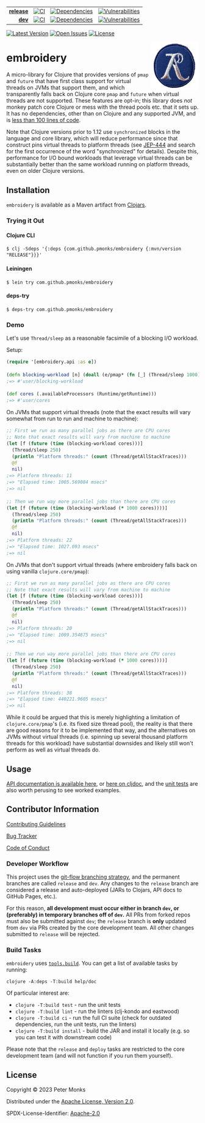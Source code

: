 | | | | |
|---:|:---:|:---:|:---:|
| [**release**](https://github.com/pmonks/embroidery/tree/release) | [![CI](https://github.com/pmonks/embroidery/actions/workflows/ci.yml/badge.svg?branch=release)](https://github.com/pmonks/embroidery/actions?query=workflow%3ACI+branch%3Arelease) | [![Dependencies](https://github.com/pmonks/embroidery/actions/workflows/dependencies.yml/badge.svg?branch=release)](https://github.com/pmonks/embroidery/actions?query=workflow%3Adependencies+branch%3Arelease) | [![Vulnerabilities](https://github.com/pmonks/embroidery/actions/workflows/vulnerabilities.yml/badge.svg?branch=release)](https://pmonks.github.io/embroidery/nvd/dependency-check-report.html) |
| [**dev**](https://github.com/pmonks/embroidery/tree/dev)  | [![CI](https://github.com/pmonks/embroidery/actions/workflows/ci.yml/badge.svg?branch=dev)](https://github.com/pmonks/embroidery/actions?query=workflow%3ACI+branch%3Adev) | [![Dependencies](https://github.com/pmonks/embroidery/actions/workflows/dependencies.yml/badge.svg?branch=dev)](https://github.com/pmonks/embroidery/actions?query=workflow%3Adependencies+branch%3Adev) | [![Vulnerabilities](https://github.com/pmonks/embroidery/actions/workflows/vulnerabilities.yml/badge.svg?branch=dev)](https://github.com/pmonks/embroidery/actions?query=workflow%3Avulnerabilities+branch%3Adev) |

[![Latest Version](https://img.shields.io/clojars/v/com.github.pmonks/embroidery)](https://clojars.org/com.github.pmonks/embroidery/) [![Open Issues](https://img.shields.io/github/issues/pmonks/embroidery.svg)](https://github.com/pmonks/embroidery/issues) [![License](https://img.shields.io/github/license/pmonks/embroidery.svg)](https://github.com/pmonks/embroidery/blob/dev/LICENSE)

<img alt="embroidery logo: a cross stitch rendition of the Clojure logo" align="right" width="25%" src="embroidery-logo.png">

# embroidery

A micro-library for Clojure that provides versions of `pmap` and `future` that have first class support for virtual threads on JVMs that support them, and which transparently falls back on Clojure core `pmap` and `future` when virtual threads are not supported.  These features are opt-in; this library does _not_ monkey patch core Clojure or mess with the thread pools etc. that it sets up.  It has no dependencies, other than on Clojure and any supported JVM, and is [less than 100 lines of code](https://github.com/pmonks/embroidery/tree/dev/src/embroidery).

Note that Clojure versions prior to 1.12 use `synchronized` blocks in the language and core library, which will reduce performance since that construct pins virtual threads to platform threads (see [JEP-444](https://openjdk.org/jeps/444) and search for the first occurrence of the word "synchronized" for details).  Despite this, performance for I/O bound workloads that leverage virtual threads can be substantially better than the same workload running on platform threads, even on older Clojure versions.

## Installation

`embroidery` is available as a Maven artifact from [Clojars](https://clojars.org/com.github.pmonks/embroidery).

### Trying it Out

#### Clojure CLI

```shell
$ clj -Sdeps '{:deps {com.github.pmonks/embroidery {:mvn/version "RELEASE"}}}'
```

#### Leiningen

```shell
$ lein try com.github.pmonks/embroidery
```

#### deps-try

```shell
$ deps-try com.github.pmonks/embroidery
```

### Demo

Let's use `Thread/sleep` as a reasonable facsimile of a blocking I/O workload.

Setup:

```clojure
(require '[embroidery.api :as e])

(defn blocking-workload [n] (doall (e/pmap* (fn [_] (Thread/sleep 1000)) (range n))))
;=> #'user/blocking-workload

(def cores (.availableProcessors (Runtime/getRuntime)))
;=> #'user/cores
```

On JVMs that support virtual threads (note that the exact results will vary somewhat from run to run and machine to machine):

```clojure
;; First we run as many parallel jobs as there are CPU cores
;; Note that exact results will vary from machine to machine
(let [f (future (time (blocking-workload cores)))]
  (Thread/sleep 250)
  (println "Platform threads:" (count (Thread/getAllStackTraces)))
  @f
  nil)
;=> Platform threads: 11
;=> "Elapsed time: 1005.569084 msecs"
;=> nil

;; Then we run way more parallel jobs than there are CPU cores
(let [f (future (time (blocking-workload (* 1000 cores))))]
  (Thread/sleep 250)
  (println "Platform threads:" (count (Thread/getAllStackTraces)))
  @f
  nil)
;=> Platform threads: 22
;=> "Elapsed time: 1027.093 msecs"
;=> nil
```

On JVMs that don't support virtual threads (where embroidery falls back on using vanilla `clojure.core/pmap`):

```clojure
;; First we run as many parallel jobs as there are CPU cores
;; Note that exact results will vary from machine to machine
(let [f (future (time (blocking-workload cores)))]
  (Thread/sleep 250)
  (println "Platform threads:" (count (Thread/getAllStackTraces)))
  @f
  nil)
;=> Platform threads: 20
;=> "Elapsed time: 1009.354875 msecs"
;=> nil

;; Then we run way more parallel jobs than there are CPU cores
(let [f (future (time (blocking-workload (* 1000 cores))))]
  (Thread/sleep 250)
  (println "Platform threads:" (count (Thread/getAllStackTraces)))
  @f
  nil)
;=> Platform threads: 38
;=> "Elapsed time: 440221.9605 msecs"
;=> nil
```

While it could be argued that this is merely highlighting a limitation of `clojure.core/pmap`'s (i.e. its fixed size thread pool), the reality is that there are good reasons for it to be implemented that way, and the alternatives on JVMs without virtual threads (i.e. spinning up several thousand platform threads for this workload) have substantial downsides and likely still won't perform as well as virtual threads do.

## Usage

[API documentation is available here](https://pmonks.github.io/embroidery/), or [here on cljdoc](https://cljdoc.org/d/com.github.pmonks/embroidery/), and the [unit tests](https://github.com/pmonks/embroidery/blob/dev/test/embroidery/api_test.clj) are also worth perusing to see worked examples.

## Contributor Information

[Contributing Guidelines](https://github.com/pmonks/embroidery/blob/release/.github/CONTRIBUTING.md)

[Bug Tracker](https://github.com/pmonks/embroidery/issues)

[Code of Conduct](https://github.com/pmonks/embroidery/blob/release/.github/CODE_OF_CONDUCT.md)

### Developer Workflow

This project uses the [git-flow branching strategy](https://nvie.com/posts/a-successful-git-branching-model/), and the permanent branches are called `release` and `dev`.  Any changes to the `release` branch are considered a release and auto-deployed (JARs to Clojars, API docs to GitHub Pages, etc.).

For this reason, **all development must occur either in branch `dev`, or (preferably) in temporary branches off of `dev`.**  All PRs from forked repos must also be submitted against `dev`; the `release` branch is **only** updated from `dev` via PRs created by the core development team.  All other changes submitted to `release` will be rejected.

### Build Tasks

`embroidery` uses [`tools.build`](https://clojure.org/guides/tools_build). You can get a list of available tasks by running:

```
clojure -A:deps -T:build help/doc
```

Of particular interest are:

* `clojure -T:build test` - run the unit tests
* `clojure -T:build lint` - run the linters (clj-kondo and eastwood)
* `clojure -T:build ci` - run the full CI suite (check for outdated dependencies, run the unit tests, run the linters)
* `clojure -T:build install` - build the JAR and install it locally (e.g. so you can test it with downstream code)

Please note that the `release` and `deploy` tasks are restricted to the core development team (and will not function if you run them yourself).

## License

Copyright © 2023 Peter Monks

Distributed under the [Apache License, Version 2.0](http://www.apache.org/licenses/LICENSE-2.0).

SPDX-License-Identifier: [Apache-2.0](https://spdx.org/licenses/Apache-2.0)
